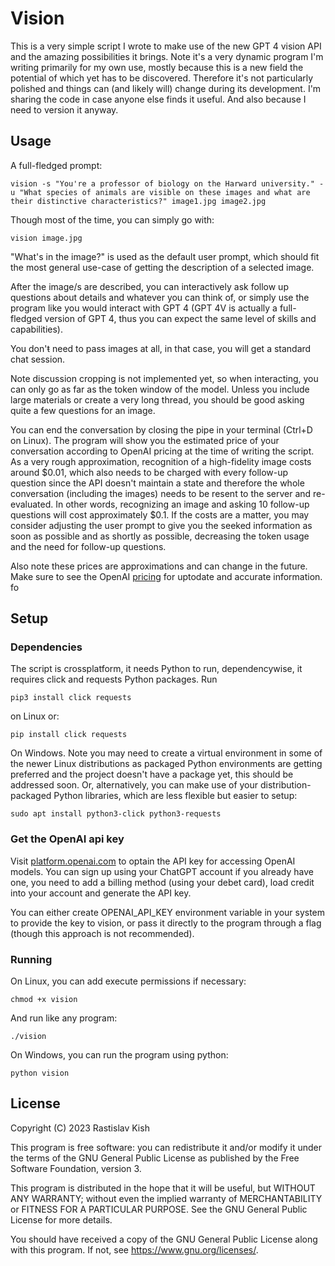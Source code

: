 # Vision

This is a very simple script I wrote to make use of the new GPT 4 vision API and the amazing possibilities it brings. Note it's a very dynamic program I'm writing primarily for my own use, mostly because this is a new field the potential of which yet has to be discovered. Therefore it's not particularly polished and things can (and likely will) change during its development. I'm sharing the code in case anyone else finds it useful. And also because I need to version it anyway.

## Usage

A full-fledged prompt:

```
vision -s "You're a professor of biology on the Harward university." -u "What species of animals are visible on these images and what are their distinctive characteristics?" image1.jpg image2.jpg
```

Though most of the time, you can simply go with:

```
vision image.jpg
```

"What's in the image?" is used as the default user prompt, which should fit the most general use-case of getting the description of a selected image.

After the image/s are described, you can interactively ask follow up questions about details and whatever you can think of, or simply use the program like you would interact with GPT 4 (GPT 4V is actually a full-fledged version of GPT 4, thus you can expect the same level of skills and capabilities).

You don'ŧ need to pass images at all, in that case, you will get a standard chat session.

Note discussion cropping is not implemented yet, so when interacting, you can only go as far as the token window of the model. Unless you include large materials or create a very long thread, you should be good asking quite a few questions for an image.

You can end the conversation by closing the pipe in your terminal (Ctrl+D on Linux). The program will show you the estimated price of your conversation according to OpenAI pricing at the time of writing the script. As a very rough approximation, recognition of a high-fidelity image costs around $0.01, which also needs to be charged with every follow-up question since the API doesn't maintain a state and therefore the whole conversation (including the images) needs to be resent to the server and re-evaluated. In other words, recognizing an image and asking 10 follow-up questions will cost approximately $0.1. If the costs are a matter, you may consider adjusting the user prompt to give you the seeked information as soon as possible and as shortly as possible, decreasing the token usage and the need for follow-up questions.

Also note these prices are approximations and can change in the future. Make sure to see the OpenAI [pricing](https://openai.com/pricing) for uptodate and accurate information. fo

## Setup

### Dependencies

The script is crossplatform, it needs Python to run, dependencywise, it requires click and requests Python packages. Run

```
pip3 install click requests
```

on Linux or:
```
pip install click requests
```

On Windows. Note you may need to create a virtual environment in some of the newer Linux distributions as packaged Python environments are getting preferred and the project doesn't have a package yet, this should be addressed soon. Or, alternatively, you can make use of your distribution-packaged Python libraries, which are less flexible but easier to setup:

```
sudo apt install python3-click python3-requests
```

### Get the OpenAI api key

Visit [platform.openai.com](platform.openai.com) to optain the API key for accessing OpenAI models. You can sign up using your ChatGPT account if you already have one, you need to add a billing method (using your debet card), load credit into your account and generate the API key.

You can either create OPENAI_API_KEY environment variable in your system to provide the key to vision, or pass it directly to the program through a flag (though this approach is not recommended).

### Running

On Linux, you can add execute permissions if necessary:

```
chmod +x vision
```

And run like any program:

```
./vision
```

On Windows, you can run the program using python:

```
python vision
```

## License

Copyright (C) 2023 Rastislav Kish

This program is free software: you can redistribute it and/or modify
it under the terms of the GNU General Public License as published by
the Free Software Foundation, version 3.

This program is distributed in the hope that it will be useful,
but WITHOUT ANY WARRANTY; without even the implied warranty of
MERCHANTABILITY or FITNESS FOR A PARTICULAR PURPOSE. See the
GNU General Public License for more details.

You should have received a copy of the GNU General Public License
along with this program. If not, see <https://www.gnu.org/licenses/>.

